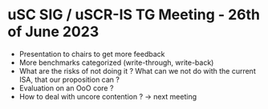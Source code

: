 # uSC SIG / uSCR-IS TG Meeting - 26th of June 2023


- Presentation to chairs to get more feedback
- More benchmarks categorized (write-through, write-back)
- What are the risks of not doing it ? What can we not do with the current ISA, that our proposition can ?
- Evaluation on an OoO core ?
- How to deal with uncore contention ? -> next meeting